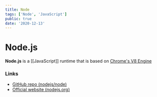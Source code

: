 ```yaml
---
title: Node
tags: ['Node', 'JavaScript']
public: true
date: '2020-12-13'
---
```


# Node.js

**Node.js** is a [[JavaScript]] runtime that is based on [Chrome's V8 Engine](https://v8.dev/)

### Links

- [GitHub repo (nodejs/node)](https://github.com/nodejs/node)
- [Official website (nodejs.org)](https://nodejs.org)